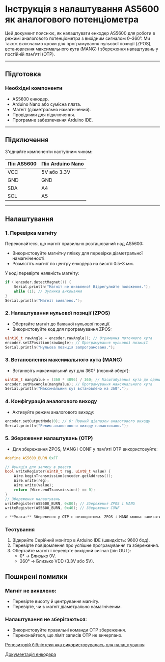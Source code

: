 # Інструкція з налаштування AS5600 як аналогового потенціометра

Цей документ пояснює, як налаштувати енкодер AS5600 для роботи в режимі аналогового потенціометра з вихідним сигналом 0–360°. Ми також включаємо кроки для програмування нульової позиції (ZPOS), встановлення максимального кута (MANG) і збереження налаштувань у постійній пам'яті (OTP).

---

## Підготовка

### Необхідні компоненти
- AS5600 енкодер.
- Arduino Nano або сумісна плата.
- Магніт (діаметрально намагнічений).
- Провідники для підключення.
- Програмне забезпечення Arduino IDE.

---

## Підключення

З'єднайте компоненти наступним чином:

| Пін AS5600 | Пін Arduino Nano |
|------------|------------------|
| VCC        | 5V або 3.3V     |
| GND        | GND             |
| SDA        | A4              |
| SCL        | A5              |

---

## Налаштування

### 1. Перевірка магніту
Переконайтеся, що магніт правильно розташований над AS5600:
- Використовуйте магнітну плівку для перевірки діаметральної намагніченості.
- Розмістіть магніт по центру енкодера на висоті 0.5–3 мм.

У коді перевірте наявність магніту:
```cpp
if (!encoder.detectMagnet()) {
    Serial.println("Магніт не виявлено! Відрегулюйте положення.");
    while (1); // Зупинка виконання
}
Serial.println("Магніт виявлено.");
```
### 2. Налаштування нульової позиції (ZPOS)
- Обертайте магніт до бажаної нульової позиції.
- Використовуйте код для програмування ZPOS:

```cpp
uint16_t rawAngle = encoder.rawAngle(); // Отримання поточного кута
encoder.setZPosition(rawAngle); // Програмування нульової позиції
Serial.println("Нульова позиція запрограмована.");
```
### 3. Встановлення максимального кута (MANG)

- Встановіть максимальний кут для 360° (повний оберт):

```cpp
uint16_t mangValue = (360 * 4096) / 360; // Масштабування кута до одиниць AS5600
encoder.setMaxAngle(mangValue); // Програмування максимального кута
Serial.println("Максимальний кут встановлено на 360°.");
```
### 4. Конфігурація аналогового виходу

- Активуйте режим аналогового виходу:

```cpp
encoder.setOutputMode(0); // 0: Повний діапазон аналогового виходу
Serial.println("Режим аналогового виходу налаштовано.");
```
### 5. Збереження налаштувань (OTP)

- Для збереження ZPOS, MANG і CONF у пам'яті OTP використовуйте:

```cpp
#define AS5600_BURN 0xFF

// Функція для запису в реєстр
bool writeRegister(uint8_t reg, uint8_t value) {
    Wire.beginTransmission(encoder.getAddress());
    Wire.write(reg);
    Wire.write(value);
    return (Wire.endTransmission() == 0);
} 
// Збереження налаштувань
writeRegister(AS5600_BURN, 0x80); // Збереження ZPOS і MANG
writeRegister(AS5600_BURN, 0x40); // Збереження CONF

> **Увага:** Збереження у OTP є незворотним. ZPOS і MANG можна записати до 3 разів, а CONF — лише 1 раз.
```

### Тестування

1. Відкрийте Серійний монітор в Arduino IDE (швидкість: 9600 бод).
2. Перевірте повідомлення про успішне програмування та збереження.
3. Обертайте магніт і перевірте вихідний сигнал (пін OUT):
   - 0° → Близько 0V.
   - 360° → Близько VDD (3.3V або 5V).

## Поширені помилки

### Магніт не виявлено:
- Перевірте висоту й центрування магніту.
- Перевірте, чи є магніт діаметрально намагніченим.

### Налаштування не зберігаються:
- Використовуйте правильні команди OTP збереження.
- Переконайтеся, що ліміт записів OTP не вичерпано.

[Репозиторій бібліотеки яка використовувалась для налаштування](https://github.com/DanOvsyanka/AS5600)

[Документація енкодера](https://github.com/DanOvsyanka/AS5600Configure/blob/main/AS5600.PDF)
